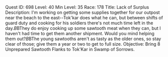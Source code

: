Quest ID: 698
Level: 40
Min Level: 35
Race: 178
Title: Lack of Surplus
Description: I'm working on getting some supplies together for our outpost near the beach to the east--Tok'kar does what he can, but between shifts of guard duty and cooking for his soldiers there's not much time left in the day.$B$BThey do enjoy cooking up some sawtooth meat when they can, but I haven't had time to get them another shipment. Would you mind helping them out?$B$BThe young sawtooths aren't as tasty as the older ones, so stay clear of those; give them a year or two to get to full size.
Objective: Bring 8 Unprepared Sawtooth Flanks to Tok'Kar in Swamp of Sorrows.
